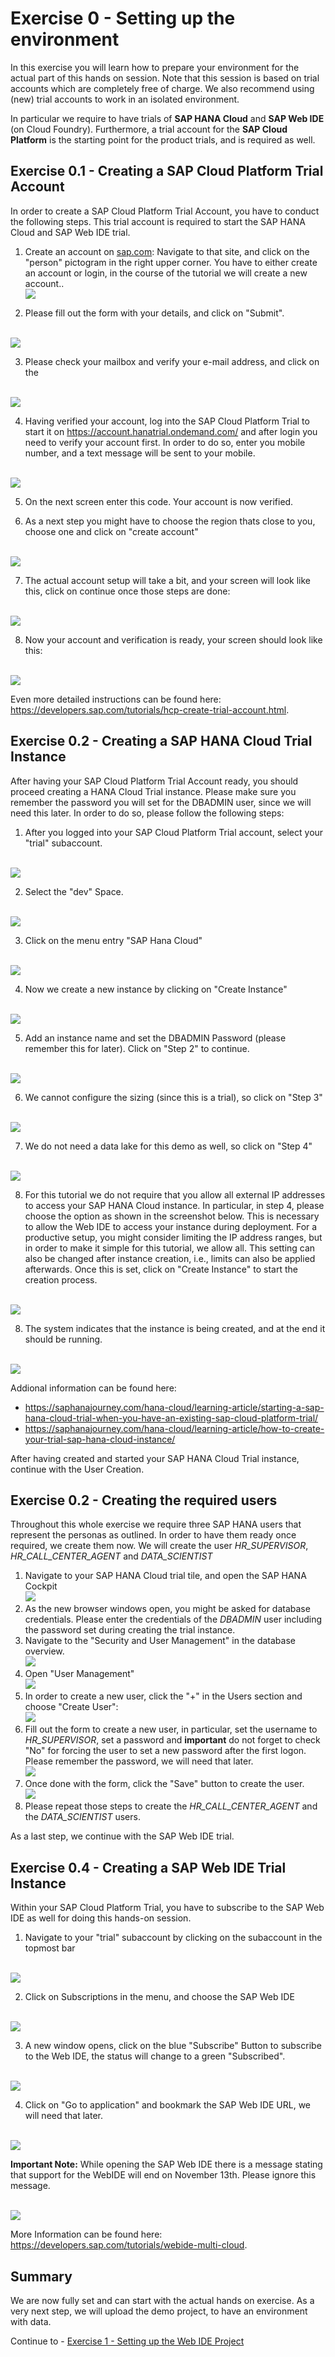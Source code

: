 # Exercise 0 - Setting up the environment

In this exercise you will learn how to prepare your environment for the actual part of this hands on session. Note that this session is based on trial accounts which are completely free of charge. We also recommend using (new) trial accounts to work in an isolated environment.

In particular we require to have trials of **SAP HANA Cloud** and **SAP Web IDE** (on Cloud Foundry). Furthermore, a trial account for the **SAP Cloud Platform** is the starting point for the product trials, and is required as well.

## Exercise 0.1 - Creating a SAP Cloud Platform Trial Account

In order to create a SAP Cloud Platform Trial Account, you have to conduct the following steps. This trial account is required to start the SAP HANA Cloud and SAP Web IDE trial.

1. Create an account on [sap.com](https://www.sap.com): Navigate to that site, and click on the "person" pictogram in the right upper corner. You have to either create an account or login, in the course of the tutorial we will create a new account..
<br>![](/exercises/ex0/images/sap_com_account.png)

2. Please fill out the form with your details, and click on "Submit".

<br>![](/exercises/ex0/images/register1.png)

3. Please check your mailbox and verify your e-mail address, and click on the

<br>![](/exercises/ex0/images/register2.png)

4. Having verified your account, log into the SAP Cloud Platform Trial to start it on https://account.hanatrial.ondemand.com/ and after login you need to verify your account first. In order to do so, enter you mobile number, and a text message will be sent to your mobile.

<br>![](/exercises/ex0/images/verify1.png)

5. On the next screen enter this code. Your account is now verified.

6. As a next step you might have to choose the region thats close to you, choose one and click on "create account"

<br>![](/exercises/ex0/images/choose_region.png)

7. The actual account setup will take a bit, and your screen will look like this, click on continue once those steps are done:

<br>![](/exercises/ex0/images/account_creation.png)

8. Now your account and verification is ready, your screen should look like this:

<br>![](/exercises/ex0/images/start_sap_cp_trial.png)

Even more detailed instructions can be found here: https://developers.sap.com/tutorials/hcp-create-trial-account.html.

## Exercise 0.2 - Creating a SAP HANA Cloud Trial Instance

After having your SAP Cloud Platform Trial Account ready, you should proceed creating a HANA Cloud Trial instance. Please make sure you remember the password you will set for the DBADMIN user, since we will need this later. In order to do so, please follow the following steps:

1. After you logged into your SAP Cloud Platform Trial account, select your "trial" subaccount.

<br>![](/exercises/ex0/images/enter_trial1.png)

2. Select the "dev" Space.

<br>![](/exercises/ex0/images/enter_trial2.png)

3. Click on the menu entry "SAP Hana Cloud"

<br>![](/exercises/ex0/images/enter_trial3.png)

4. Now we create a new instance by clicking on "Create Instance"

<br>![](/exercises/ex0/images/create_instance1.png)

5. Add an instance name and set the DBADMIN Password (please remember this for later). Click on "Step 2" to continue.

<br>![](/exercises/ex0/images/create_instance2.png)

6. We cannot configure the sizing (since this is a trial), so click on "Step 3"

<br>![](/exercises/ex0/images/create_instance3.png)

7. We do not need a data lake for this demo as well, so click on "Step 4"

<br>![](/exercises/ex0/images/create_instance4.png)

8. For this tutorial we do not require that you allow all external IP addresses to access your SAP HANA Cloud instance. In particular, in step 4, please choose the option as shown in the screenshot below.  This is necessary to allow the Web IDE to access your instance during deployment. For a productive setup, you might consider limiting the IP address ranges, but in order to make it simple for this tutorial, we allow all. This setting can also be changed after instance creation, i.e., limits can also be applied afterwards. Once this is set, click on "Create Instance" to start the creation process.

<br>![](/exercises/ex0/images/hana_cloud_set_ip_to_all.png)

8. The system indicates that the instance is being created, and at the end it should be running.

<br>![](/exercises/ex0/images/hana_cloud_running.png)

Addional information can be found here:

- https://saphanajourney.com/hana-cloud/learning-article/starting-a-sap-hana-cloud-trial-when-you-have-an-existing-sap-cloud-platform-trial/
- https://saphanajourney.com/hana-cloud/learning-article/how-to-create-your-trial-sap-hana-cloud-instance/ 

After having created and started your SAP HANA Cloud Trial instance, continue with the User Creation.

## Exercise 0.2 - Creating the required users

Throughout this whole exercise we require three SAP HANA users that represent the personas as outlined. In order to have them ready once required, we create them now. We will create the user *HR_SUPERVISOR*, *HR_CALL_CENTER_AGENT* and *DATA_SCIENTIST*

1. Navigate to your SAP HANA Cloud trial tile, and open the SAP HANA Cockpit
<br>![](/exercises/ex0/images/open_hana_cockpit.png)
2. As the new browser windows open, you might be asked for database credentials. Please enter the credentials of the *DBADMIN* user including the password set during creating the trial instance.
3. Navigate to the "Security and User Management" in the database overview.
<br>![](/exercises/ex0/images/security_user_management.png)
4. Open "User Management"
<br>![](/exercises/ex0/images/user_management.png)
5. In order to create a new user, click the "+" in the Users section and choose "Create User":
<br>![](/exercises/ex0/images/add_user1.png)
6. Fill out the form to create a new user, in particular, set the username to *HR_SUPERVISOR*, set a password and **important** do not forget to check "No" for forcing the user to set a new password after the first logon. Please remember the password, we will need that later.
<br>![](/exercises/ex0/images/add_user2.png)
7. Once done with the form, click the "Save" button to create the user.
<br>![](/exercises/ex0/images/add_user3.png)
8. Please repeat those steps to create the *HR_CALL_CENTER_AGENT* and the *DATA_SCIENTIST* users.

As a last step, we continue with the SAP Web IDE trial.

## Exercise 0.4 - Creating a SAP Web IDE Trial Instance

Within your SAP Cloud Platform Trial, you have to subscribe to the SAP Web IDE as well for doing this hands-on session. 

1. Navigate to your "trial" subaccount by clicking on the subaccount in the topmost bar

<br>![](/exercises/ex0/images/webidesub1.png)

2. Click on Subscriptions in the menu, and choose the SAP Web IDE

<br>![](/exercises/ex0/images/webidesub2.png)

3. A new window opens, click on the blue "Subscribe" Button to subscribe to the Web IDE, the status will change to a green "Subscribed".

<br>![](/exercises/ex0/images/subscribe_webide.png)


4. Click on "Go to application" and bookmark the SAP Web IDE URL, we will need that later.

<br>![](/exercises/ex0/images/webidesub3.png)

**Important Note:** While opening the SAP Web IDE there is a message stating that support for the WebIDE will end on November 13th. Please ignore this message.

<br>![](/exercises/ex0/images/webide_discontinued.png)

More Information can be found here: https://developers.sap.com/tutorials/webide-multi-cloud.

## Summary

We are now fully set and can start with the actual hands on exercise. As a very next step, we will upload the demo project, to have an environment with data.

Continue to - [Exercise 1 - Setting up the Web IDE Project](../ex1/README.md)
